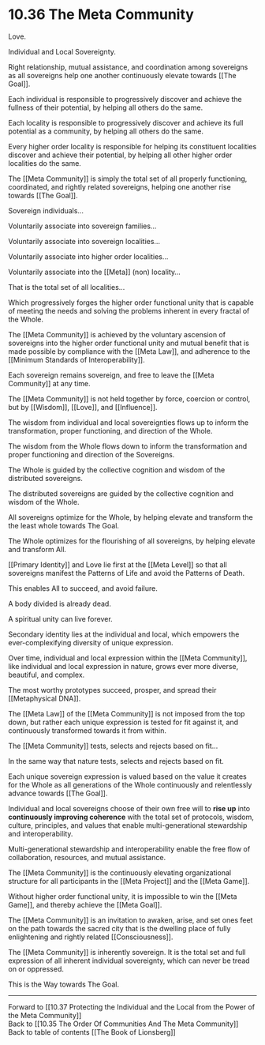 # 10.36 The Meta Community 

Love.

Individual and Local Sovereignty.

Right relationship, mutual assistance, and coordination among sovereigns as all sovereigns help one another continuously elevate towards [[The Goal]]. 

Each individual is responsible to progressively discover and achieve the fullness of their potential, by helping all others do the same.

Each locality is responsible to progressively discover and achieve its full potential as a community, by helping all others do the same.

Every higher order locality is responsible for helping its constituent localities discover and achieve their potential, by helping all other higher order localities do the same.

The [[Meta Community]] is simply the total set of all properly functioning, coordinated, and rightly related sovereigns, helping one another rise towards [[The Goal]].

Sovereign individuals…

Voluntarily associate into sovereign families…

Voluntarily associate into sovereign localities…

Voluntarily associate into higher order localities…

Voluntarily associate into the [[Meta]] (non) locality…

That is the total set of all localities…

Which progressively forges the higher order functional unity that is capable of meeting the needs and solving the problems inherent in every fractal of the Whole.

The [[Meta Community]] is achieved by the voluntary ascension of sovereigns into the higher order functional unity and mutual benefit that is made possible by compliance with the [[Meta Law]], and adherence to the [[Minimum Standards of Interoperability]].  

Each sovereign remains sovereign, and free to leave the [[Meta Community]] at any time.

The [[Meta Community]] is not held together by force, coercion or control, but by [[Wisdom]], [[Love]], and [[Influence]]. 

The wisdom from individual and local sovereignties flows up to inform the transformation, proper functioning, and direction of the Whole.

The wisdom from the Whole flows down to inform the transformation and proper functioning and direction of the Sovereigns.

The Whole is guided by the collective cognition and wisdom of the distributed sovereigns.

The distributed sovereigns are guided by the collective cognition and wisdom of the Whole.

All sovereigns optimize for the Whole, by helping elevate and transform the the least whole towards The Goal. 

The Whole optimizes for the flourishing of all sovereigns, by helping elevate and transform All.

[[Primary Identity]] and Love lie first at the [[Meta Level]] so that all sovereigns manifest the Patterns of Life and avoid the Patterns of Death.

This enables All to succeed, and avoid failure. 

A body divided is already dead.

A spiritual unity can live forever.

Secondary identity lies at the individual and local, which empowers the ever-complexifying diversity of unique expression.

Over time, individual and local expression within the [[Meta Community]], like individual and local expression in nature, grows ever more diverse, beautiful, and complex.

The most worthy prototypes succeed, prosper, and spread their [[Metaphysical DNA]].

The [[Meta Law]] of the [[Meta Community]] is not imposed from the top down, but rather each unique expression is tested for fit against it, and continuously transformed towards it from within. 

The [[Meta Community]] tests, selects and rejects based on fit…

In the same way that nature tests, selects and rejects based on fit. 

Each unique sovereign expression is valued based on the value it creates for the Whole as all generations of the Whole continuously and relentlessly advance towards [[The Goal]]. 

Individual and local sovereigns choose of their own free will to **rise up** into **continuously improving coherence** with the total set of protocols, wisdom, culture, principles, and values that enable multi-generational stewardship and interoperability.

Multi-generational stewardship and interoperability enable the free flow of collaboration, resources, and mutual assistance.

The [[Meta Community]] is the continuously elevating organizational structure for all participants in the [[Meta Project]] and the [[Meta Game]].

Without higher order functional unity, it is impossible to win the [[Meta Game]], and thereby achieve the [[Meta Goal]].

The [[Meta Community]] is an invitation to awaken, arise, and set ones feet on the path towards the sacred city that is the dwelling place of fully enlightening and rightly related [[Consciousness]].

The [[Meta Community]] is inherently sovereign. It is the total set and full expression of all inherent individual sovereignty, which can never be tread on or oppressed. 

This is the Way towards The Goal. 

___

Forward to [[10.37 Protecting the Individual and the Local from the Power of the Meta Community]]  
Back to [[10.35 The Order Of Communities And The Meta Community]]  
Back to table of contents [[The Book of Lionsberg]]  
